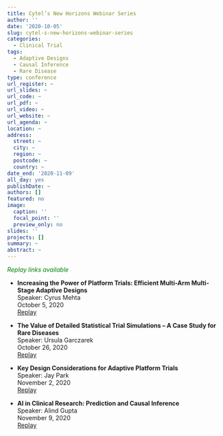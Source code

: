 ```yaml
---
title: Cytel’s New Horizons Webinar Series
author: ''
date: '2020-10-05'
slug: cytel-s-new-horizons-webinar-series
categories:
  - Clinical Trial
tags:
  - Adaptive Designs
  - Causal Inference
  - Rare Disease
type: conference
url_register: ~
url_slides: ~
url_code: ~
url_pdf: ~
url_video: ~
url_website: ~
url_agenda: ~
location: ~
address:
  street: ~
  city: ~
  region: ~
  postcode: ~
  country: ~
date_end: '2020-11-09'
all_day: yes
publishDate: ~
authors: []
featured: no
image:
  caption: ''
  focal_point: ''
  preview_only: no
slides: ''
projects: []
summary: ~
abstract: ~
---
```

<span style="color: green;">*Replay links available*</span>  

<!--more-->
- **Increasing the Power of Platform Trials: Efficient Multi-Arm Multi-Stage Adaptive Designs**  
Speaker: Cyrus Mehta  
October 5, 2020  
[Replay](https://event.on24.com/eventRegistration/EventLobbyServlet?target=reg20.jsp&mode=login&eventid=2713671&sessionid=1&key=DEC35F5F99E3B346CD3428FB63E00EA1&regTag=&V2=false&sourcepage=register)  

- **The Value of Detailed Statistical Trial Simulations – A Case Study for Rare Diseases**  
Speaker: Ursula Garczarek  
October 26, 2020  
[Replay](https://event.on24.com/eventRegistration/EventLobbyServlet?target=reg20.jsp&mode=login&eventid=2754403&sessionid=1&key=5190486304A26AF8A168A9EB5762E412&regTag=&V2=false&sourcepage=register)  

- **Key Design Considerations for Adaptive Platform Trials**  
Speaker: Jay Park  
November 2, 2020  
[Replay](https://event.on24.com/eventRegistration/EventLobbyServlet?target=reg20.jsp&mode=login&eventid=2803072&sessionid=1&key=B00AA58DD8F16FD72214ED83EAE3F56C&regTag=&V2=false&sourcepage=register)  

- **AI in Clinical Research: Prediction and Causal Inference**  
Speaker: Alind Gupta  
November 9, 2020  
[Replay](https://event.on24.com/eventRegistration/EventLobbyServlet?target=reg20.jsp&mode=login&eventid=2803079&sessionid=1&key=F30F710608E4E55C3E02D0193E42FEAB&regTag=&V2=false&sourcepage=register)  

